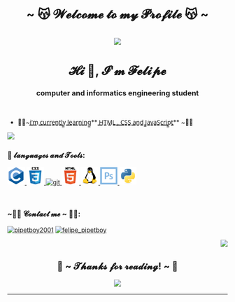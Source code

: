 <body>
<h1 align="center">~ 😽 𝓦𝓮𝓵𝓬𝓸𝓶𝓮 𝓽𝓸 𝓶𝔂 𝓟𝓻𝓸𝓯𝓲𝓵𝓮 😽 ~</h1>
<br>
<div align="center"><img src="https://pa1.narvii.com/6857/ed0b21a32202c6aae74bbfba32ff926324347280_hq.gif"></div>
<h1 align="center">𝓗𝓲 👋, 𝓘'𝓶 𝓕𝓮𝓵𝓲𝓹𝓮 </h1>
<h3 align="center">computer and informatics engineering student</h3>
<br>

- 👨‍🎓~i̳'̳m̳ ̳c̳u̳r̳r̳e̳n̳t̳l̳y̳ ̳l̳e̳a̳r̳n̳i̳n̳g̳** ̳H̳T̳M̳L̳ ̳,̳ ̳C̳S̳S̳ ̳a̳n̳d̳ ̳J̳a̳v̳a̳S̳c̳r̳i̳p̳t̳** ~👨‍🎓

<div align="left"><img src="https://media.tenor.com/images/4bd69e13ff7211b86b0c81357ac6c610/tenor.gif"></div>

<h3 align="left"> 👻 𝓵𝓪𝓷𝓰𝓾𝓪𝓰𝓮𝓼 𝓪𝓷𝓭 𝓣𝓸𝓸𝓵𝓼:</h3>
<p align="left"> <a href="https://www.cprogramming.com/" target="_blank"> <img src="https://raw.githubusercontent.com/devicons/devicon/master/icons/c/c-original.svg" alt="c" width="40" height="40"/> </a> <a href="https://www.w3schools.com/css/" target="_blank"> <img src="https://raw.githubusercontent.com/devicons/devicon/master/icons/css3/css3-original-wordmark.svg" alt="css3" width="40" height="40"/> </a> <a href="https://git-scm.com/" target="_blank"> <img src="https://www.vectorlogo.zone/logos/git-scm/git-scm-icon.svg" alt="git" width="40" height="40"/> </a> <a href="https://www.w3.org/html/" target="_blank"> <img src="https://raw.githubusercontent.com/devicons/devicon/master/icons/html5/html5-original-wordmark.svg" alt="html5" width="40" height="40"/> </a> <a href="https://www.linux.org/" target="_blank"> <img src="https://raw.githubusercontent.com/devicons/devicon/master/icons/linux/linux-original.svg" alt="linux" width="40" height="40"/> </a> <a href="https://www.photoshop.com/en" target="_blank"> <img src="https://raw.githubusercontent.com/devicons/devicon/master/icons/photoshop/photoshop-line.svg" alt="photoshop" width="40" height="40"/> </a> <a href="https://www.python.org" target="_blank"> <img src="https://raw.githubusercontent.com/devicons/devicon/master/icons/python/python-original.svg" alt="python" width="40" height="40"/> </a> </p>

<br>
<div>
<h3 align="left"> ~🐱‍💻 𝓒𝓸𝓷𝓽𝓪𝓬𝓽 𝓶𝓮 ~ 🐱‍💻:</h3>
<p align="left">
<a href="https://twitter.com/pipetboy2001" target="blank"><img align="center" src="https://raw.githubusercontent.com/rahuldkjain/github-profile-readme-generator/master/src/images/icons/Social/twitter.svg" alt="pipetboy2001" height="30" width="40" /></a>
<a href="https://instagram.com/felipe_pipetboy" target="blank"><img align="center" src="https://raw.githubusercontent.com/rahuldkjain/github-profile-readme-generator/master/src/images/icons/Social/instagram.svg" alt="felipe_pipetboy" height="30" width="40" /></a>
<div align="right"><img src="https://media.tenor.com/images/4bd69e13ff7211b86b0c81357ac6c610/tenor.gif"></div>
</p>
</div>

<div>
<h2 align="center">💖 ~ 𝓣𝓱𝓪𝓷𝓴𝓼 𝓯𝓸𝓻 𝓻𝓮𝓪𝓭𝓲𝓷𝓰! ~ 💖</h2>
<div align="center"><img src="https://pa1.narvii.com/6505/542bba21c9c1197ecebf9f52c9ec5188e4268870_hq.gif"></div>
</div>
<hr>
</div>